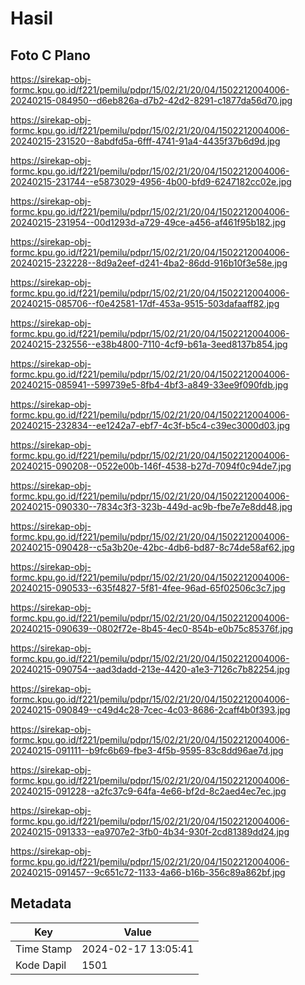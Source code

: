 # Hasil

## Foto C Plano

https://sirekap-obj-formc.kpu.go.id/f221/pemilu/pdpr/15/02/21/20/04/1502212004006-20240215-084950--d6eb826a-d7b2-42d2-8291-c1877da56d70.jpg

https://sirekap-obj-formc.kpu.go.id/f221/pemilu/pdpr/15/02/21/20/04/1502212004006-20240215-231520--8abdfd5a-6fff-4741-91a4-4435f37b6d9d.jpg

https://sirekap-obj-formc.kpu.go.id/f221/pemilu/pdpr/15/02/21/20/04/1502212004006-20240215-231744--e5873029-4956-4b00-bfd9-6247182cc02e.jpg

https://sirekap-obj-formc.kpu.go.id/f221/pemilu/pdpr/15/02/21/20/04/1502212004006-20240215-231954--00d1293d-a729-49ce-a456-af461f95b182.jpg

https://sirekap-obj-formc.kpu.go.id/f221/pemilu/pdpr/15/02/21/20/04/1502212004006-20240215-232228--8d9a2eef-d241-4ba2-86dd-916b10f3e58e.jpg

https://sirekap-obj-formc.kpu.go.id/f221/pemilu/pdpr/15/02/21/20/04/1502212004006-20240215-085706--f0e42581-17df-453a-9515-503dafaaff82.jpg

https://sirekap-obj-formc.kpu.go.id/f221/pemilu/pdpr/15/02/21/20/04/1502212004006-20240215-232556--e38b4800-7110-4cf9-b61a-3eed8137b854.jpg

https://sirekap-obj-formc.kpu.go.id/f221/pemilu/pdpr/15/02/21/20/04/1502212004006-20240215-085941--599739e5-8fb4-4bf3-a849-33ee9f090fdb.jpg

https://sirekap-obj-formc.kpu.go.id/f221/pemilu/pdpr/15/02/21/20/04/1502212004006-20240215-232834--ee1242a7-ebf7-4c3f-b5c4-c39ec3000d03.jpg

https://sirekap-obj-formc.kpu.go.id/f221/pemilu/pdpr/15/02/21/20/04/1502212004006-20240215-090208--0522e00b-146f-4538-b27d-7094f0c94de7.jpg

https://sirekap-obj-formc.kpu.go.id/f221/pemilu/pdpr/15/02/21/20/04/1502212004006-20240215-090330--7834c3f3-323b-449d-ac9b-fbe7e7e8dd48.jpg

https://sirekap-obj-formc.kpu.go.id/f221/pemilu/pdpr/15/02/21/20/04/1502212004006-20240215-090428--c5a3b20e-42bc-4db6-bd87-8c74de58af62.jpg

https://sirekap-obj-formc.kpu.go.id/f221/pemilu/pdpr/15/02/21/20/04/1502212004006-20240215-090533--635f4827-5f81-4fee-96ad-65f02506c3c7.jpg

https://sirekap-obj-formc.kpu.go.id/f221/pemilu/pdpr/15/02/21/20/04/1502212004006-20240215-090639--0802f72e-8b45-4ec0-854b-e0b75c85376f.jpg

https://sirekap-obj-formc.kpu.go.id/f221/pemilu/pdpr/15/02/21/20/04/1502212004006-20240215-090754--aad3dadd-213e-4420-a1e3-7126c7b82254.jpg

https://sirekap-obj-formc.kpu.go.id/f221/pemilu/pdpr/15/02/21/20/04/1502212004006-20240215-090849--c49d4c28-7cec-4c03-8686-2caff4b0f393.jpg

https://sirekap-obj-formc.kpu.go.id/f221/pemilu/pdpr/15/02/21/20/04/1502212004006-20240215-091111--b9fc6b69-fbe3-4f5b-9595-83c8dd96ae7d.jpg

https://sirekap-obj-formc.kpu.go.id/f221/pemilu/pdpr/15/02/21/20/04/1502212004006-20240215-091228--a2fc37c9-64fa-4e66-bf2d-8c2aed4ec7ec.jpg

https://sirekap-obj-formc.kpu.go.id/f221/pemilu/pdpr/15/02/21/20/04/1502212004006-20240215-091333--ea9707e2-3fb0-4b34-930f-2cd81389dd24.jpg

https://sirekap-obj-formc.kpu.go.id/f221/pemilu/pdpr/15/02/21/20/04/1502212004006-20240215-091457--9c651c72-1133-4a66-b16b-356c89a862bf.jpg


## Metadata

| Key        | Value               |
| ---------- | ------------------- |
| Time Stamp | 2024-02-17 13:05:41 |
| Kode Dapil | 1501                |



